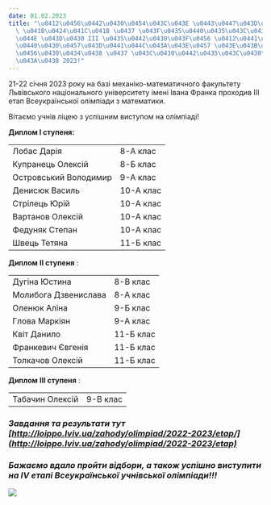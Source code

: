 ```yaml
---
date: 01.02.2023
title: "\u0412\u0456\u0442\u0430\u0454\u043C\u043E \u0443\u0447\u043D\u0456\u0432\
  \ \u041B\u0424\u041C\u041B \u0437 \u043F\u0435\u0440\u0435\u043C\u043E\u0433\u043E\
  \u044E \u043D\u0430 III \u0435\u0442\u0430\u043F\u0456 \u0412\u0441\u0435\u0443\u043A\
  \u0440\u0430\u0457\u043D\u0441\u044C\u043A\u043E\u0457 \u043E\u043B\u0456\u043C\u043F\
  \u0456\u0430\u0434\u0438 \u0437 \u043C\u0430\u0442\u0435\u043C\u0430\u0442\u0438\
  \u043A\u0438 2023!"
---
```

21-22 січня 2023 року на базі механіко-математичного факультету Львівського національного університету імені Івана Франка проходив ІІІ етап Всеукраїнської олімпіади з математики.

Вітаємо учнів ліцею з успішним виступом на олімпіаді!

**Диплом I ступеня:**

|  |  |
| --- | --- |
| Лобас Дарія | 8-А клас |
| Купранець Олексій | 8-Б клас |
| Островський Володимир | 9-А клас |
| Денисюк Василь | 10-А клас |
| Стрілець Юрій | 10-А клас |
| Вартанов Олексій | 10-А клас |
| Федуняк Степан | 10-А клас |
| Швець Тетяна | 11-Б клас |

**Диплом**
**II ступеня**
:

|  |  |
| --- | --- |
| Дугіна Юстина | 8-В клас |
| Молибога Дзвенислава | 8-А клас |
| Оленюк Аліна | 9-Б клас |
| Глова Маркіян | 9-А клас |
| Квіт Данило | 11-Б клас |
| Франкевич Євгенія | 11-Б клас |
| Толкачов Олексій | 11-Б клас |

**Диплом**
**III ступеня**
:

|  |  |
| --- | --- |
| Табачин Олексій | 9-В клас |

###  *Завдання та результати*  *тут  [http://loippo.lviv.ua/zahody/olimpiad/2022-2023/etap/](http://loippo.lviv.ua/zahody/olimpiad/2022-2023/etap)*
###
###  *Бажаємо вдало пройти відбори, а також успішно виступити на IV етапі Всеукраїнської учнівської олімпіади!!!*

*![](/files/вітаємо-учнів-лфмл-з-нагородження.jpg)*
